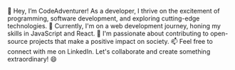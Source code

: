 👋 Hey, I’m CodeAdventurer! As a developer, I thrive on the excitement of programming, software development, and exploring cutting-edge technologies.
🌱 Currently, I'm on a web development journey, honing my skills in JavaScript and React. 
💞️ I'm passionate about contributing to open-source projects that make a positive impact on society.
📫 Feel free to connect with me on LinkedIn. Let's collaborate and create something extraordinary! 😄
